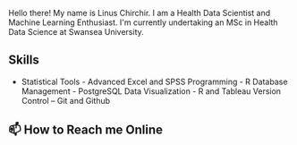 Hello there! My name is Linus Chirchir. I am a Health Data Scientist and Machine Learning Enthusiast. I'm currently undertaking an MSc in Health Data Science at Swansea University.

## Skills
- Statistical Tools - Advanced Excel and SPSS
Programming - R
Database Management - PostgreSQL
Data Visualization - R and Tableau
Version Control – Git and Github

## 📫 How to Reach me Online





<!--
**linuschirchir/linuschirchir** is a ✨ _special_ ✨ repository because its `README.md` (this file) appears on your GitHub profile.

Here are some ideas to get you started:

- 🔭 I’m currently working on ...
- 🌱 I’m currently learning ...
- 👯 I’m looking to collaborate on ...
- 🤔 I’m looking for help with ...
- 💬 Ask me about ...
- 📫 How to reach me: ...
- 😄 Pronouns: ...
- ⚡ Fun fact: ...
-->

